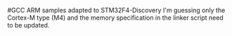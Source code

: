 #GCC ARM samples adapted to STM32F4-Discovery
I'm guessing only the Cortex-M type (M4) and the memory specification in the
linker script need to be updated.
